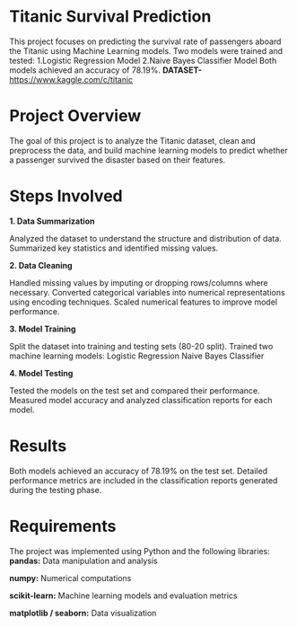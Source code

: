 # Titanic Survival Prediction

This project focuses on predicting the survival rate of passengers aboard the Titanic using Machine Learning models. Two models were trained and tested:
1.Logistic Regression Model
2.Naive Bayes Classifier Model
Both models achieved an accuracy of 78.19%.
**DATASET-** https://www.kaggle.com/c/titanic

# Project Overview

The goal of this project is to analyze the Titanic dataset, clean and preprocess the data, and build machine learning models to predict whether a passenger survived the disaster based on their features.

# Steps Involved

**1. Data Summarization** 

Analyzed the dataset to understand the structure and distribution of data.
Summarized key statistics and identified missing values.

**2. Data Cleaning**

Handled missing values by imputing or dropping rows/columns where necessary.
Converted categorical variables into numerical representations using encoding techniques.
Scaled numerical features to improve model performance.

**3. Model Training**

Split the dataset into training and testing sets (80-20 split).
Trained two machine learning models:
Logistic Regression
Naive Bayes Classifier

**4. Model Testing**

Tested the models on the test set and compared their performance.
Measured model accuracy and analyzed classification reports for each model.

# Results

Both models achieved an accuracy of 78.19% on the test set. Detailed performance metrics are included in the classification reports generated during the testing phase.

# Requirements

The project was implemented using Python and the following libraries:
**pandas:** Data manipulation and analysis

**numpy:** Numerical computations

**scikit-learn:** Machine learning models and evaluation metrics

**matplotlib / seaborn:** Data visualization
